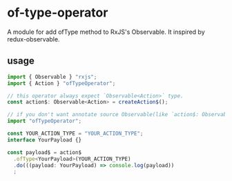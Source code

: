 # of-type-operator

A module for add ofType method to RxJS's Observable.
It inspired by redux-observable.

## usage

```javascript
import { Observable } "rxjs";
import { Action } "ofTypeOperator";

// this operator always expect `Observable<Action>` type.
const action$: Observable<Action> = createAction$();

// if you don't want annotate source Observable(like `action$: Observable<Action>`), import module is only necessary to add this operator.
import "ofTypeOperator";

const YOUR_ACTION_TYPE = "YOUR_ACTION_TYPE";
interface YourPayload {}

const payload$ = action$
  .ofType<YourPayload>(YOUR_ACTION_TYPE)
  .do(((payload: YourPayload) => console.log(payload))
  ;
```